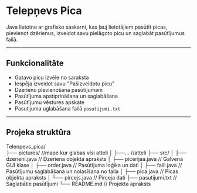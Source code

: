 # Telepņevs Pica

Java lietotne ar grafisko saskarni, kas ļauj lietotājiem pasūtīt picas, pievienot dzērienus, izveidot savu pielāgoto picu un saglabāt pasūtījumus failā.

---

## Funkcionalitāte

- Gatavo picu izvēle no saraksta
- Iespēja izveidot savu "Pašizveidotu picu"
- Dzērienu pievienošana pasūtījumam
- Pasūtījuma apstiprināšana un saglabāšana
- Pasūtījumu vēstures apskate
- Pasutijuma uglabāšana failā `pasutijumi.txt`

---

## Projeka struktūra

Telenpevs_pica/               
├── pictures/                 //mape kur glabas visi atteli
│   ├──...                    //atteli
├── src/
│   ├── dzerieni.java         // Dzeriena objekta apraksts
│   ├── picerijaa.java        // Galvenā GUI klase
│   ├── order.java            // Pasūtījuma loģika un dati
│   ├── faili.java            // Pasūtījumu saglabāšana un nolasīšana no faila
│   ├── pica.java             // Picas objekta apraksts
│   └── pircejs.java          // Pirceja dati
├── pasutijumi.txt           // Saglabātie pasūtījumi
└── README.md                // Projekta apraksts
